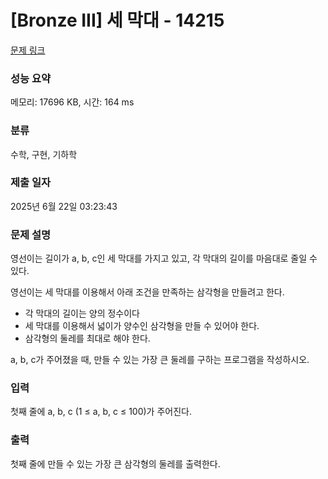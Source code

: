 # [Bronze III] 세 막대 - 14215 

[문제 링크](https://www.acmicpc.net/problem/14215) 

### 성능 요약

메모리: 17696 KB, 시간: 164 ms

### 분류

수학, 구현, 기하학

### 제출 일자

2025년 6월 22일 03:23:43

### 문제 설명

<p>영선이는 길이가 a, b, c인 세 막대를 가지고 있고, 각 막대의 길이를 마음대로 줄일 수 있다.</p>

<p>영선이는 세 막대를 이용해서 아래 조건을 만족하는 삼각형을 만들려고 한다.</p>

<ul>
	<li>각 막대의 길이는 양의 정수이다</li>
	<li>세 막대를 이용해서 넓이가 양수인 삼각형을 만들 수 있어야 한다.</li>
	<li>삼각형의 둘레를 최대로 해야 한다.</li>
</ul>

<p>a, b, c가 주어졌을 때, 만들 수 있는 가장 큰 둘레를 구하는 프로그램을 작성하시오. </p>

### 입력 

 <p>첫째 줄에 a, b, c (1 ≤ a, b, c ≤ 100)가 주어진다.</p>

### 출력 

 <p>첫째 줄에 만들 수 있는 가장 큰 삼각형의 둘레를 출력한다.</p>

